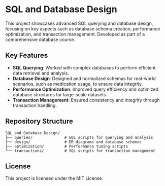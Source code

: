 # SQL and Database Design

This project showcases advanced SQL querying and database design, focusing on key aspects such as database schema creation, performance optimization, and transaction management. Developed as part of a comprehensive database course.

## Key Features

- **SQL Querying**: Worked with complex databases to perform efficient data retrieval and analysis.
- **Database Design**: Designed and normalized schemas for real-world scenarios, such as medication usage, to ensure data integrity.
- **Performance Optimization**: Improved query efficiency and optimized database structures for large-scale datasets.
- **Transaction Management**: Ensured consistency and integrity through transaction handling.

## Repository Structure

```plaintext
SQL_and_Database_Design/
├── queries/              # SQL scripts for querying and analysis
├── design/               # ER diagrams and database schemas
├── optimization/         # Performance tuning scripts
└── transactions/         # SQL scripts for transaction management
```

## License

This project is licensed under the MIT License.
